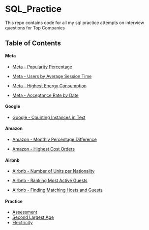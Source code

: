 # SQL_Practice
This repo contains code for all my sql practice attempts on interview questions for Top Companies


## Table of Contents
#### Meta
- [Meta - Popularity Percentage](https://github.com/Ayo-G/SQL_Practice/tree/main/Meta/Popularity%20Percentage)

- [Meta - Users by Average Session Time](https://github.com/Ayo-G/SQL_Practice/tree/main/Meta/Users%20By%20Average%20Session%20Time)

- [Meta - Highest Energy Consumption](https://github.com/Ayo-G/SQL_Practice/tree/main/Meta/Highest%20Energy%20Consumption)

- [Meta - Acceptance Rate by Date](https://github.com/Ayo-G/SQL_Practice/tree/main/Meta/Acceptance%20Rate%20By%20Date)

#### Google
- [Google - Counting Instances in Text](https://github.com/Ayo-G/SQL_Practice/tree/main/Google/Counting%20Instances%20in%20Text)

#### Amazon
- [Amazon - Monthly Percentage Difference](https://github.com/Ayo-G/SQL_Practice/tree/main/Amazon/Monthly%20Percentage%20Difference)

- [Amazon - Highest Cost Orders](https://github.com/Ayo-G/SQL_Practice/tree/main/Amazon/Highest%20Cost%20Orders)

#### Airbnb
- [Airbnb - Number of Units per Nationality](https://github.com/Ayo-G/SQL_Practice/tree/main/Airbnb/Number%20of%20Units%20per%20Nationality)

- [Airbnb - Ranking Most Active Guests](https://github.com/Ayo-G/SQL_Practice/tree/main/Airbnb/Ranking%20Most%20Active%20Guests)

- [Airbnb - Finding Matching Hosts and Guests](https://github.com/Ayo-G/SQL_Practice/tree/main/Airbnb/Finding%20Matching%20Host%20and%20Guest)

#### Practice
- [Assessment](https://github.com/Ayo-G/SQL_Practice/tree/main/Practice/Assessment)
- [Second Largest Age](https://github.com/Ayo-G/SQL_Practice/tree/main/Practice/Second%20Largest%20Age)
- [Electricity]()